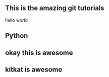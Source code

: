 ## This is the amazing git tutorials

hello world

## Python 


## okay this is awesome

## kitkat is awesome